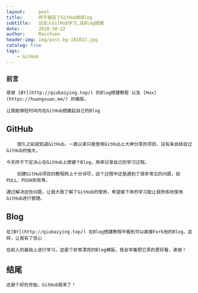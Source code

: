 ```yaml
---
layout:     post
title:      终于搞定了GitHub和Blog
subtitle:   记加入GitHub学习,及Blog搭建
date:       2018-10-22
author:     RainYuen
header-img: img/post-bg-181022.jpg
catalog: true
tags:
    - GitHub
---
```


### 前言

	感谢 [BY](http://qiubaiying.top/) 的Blog搭建教程 以及 [Hux](https://huangxuan.me/) 的模版，
	
	让我能够短时间内在GitHub搭建起自己的Blog

## GitHub
        很久之前就知道GitHub，一直以来只是使用GitHub上大神分享的项目，没有亲自体验过GitHub的强大，
	
	今天终于下定决心在GitHub上搭建个Blog，用来记录自己的学习过程。
	
        创建GitHub项目的教程网上十分详尽，这个过程中还是遇到了很多常见的问题，如PULL、PUSH失败等，
	
	通过解决这些问题，让我大致了解了GitHub的使用，希望接下来的学习能让我熟练地使用GitHub进行管理。

## Blog

	在[BY](http://qiubaiying.top/) 在Blog搭建教程中看到可以直接Fork他的Blog，这样，让我有了信心
	
	在前人的基础上进行学习，这是个非常漂亮的Blog模版，我会学着把它弄的更好看，谢谢！
	
## 结尾

	这是个好的开始，GitHub我来了！
